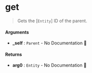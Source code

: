 # get

>  Gets the [`Entity`] ID of the parent.

#### Arguments

- **\_self** : `Parent` \- No Documentation 🚧

#### Returns

- **arg0** : `Entity` \- No Documentation 🚧